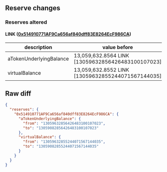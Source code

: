 ## Reserve changes

### Reserves altered

#### LINK ([0x514910771AF9Ca656af840dff83E8264EcF986CA](https://etherscan.io/address/0x514910771AF9Ca656af840dff83E8264EcF986CA))

| description | value before | value after |
| --- | --- | --- |
| aTokenUnderlyingBalance | 13,059,632.8564 LINK [13059632856426483100107023] | 13,059,082.8564 LINK [13059082856426483100107023] |
| virtualBalance | 13,059,632.8552 LINK [13059632855244071567144035] | 13,059,082.8552 LINK [13059082855244071567144035] |


## Raw diff

```json
{
  "reserves": {
    "0x514910771AF9Ca656af840dff83E8264EcF986CA": {
      "aTokenUnderlyingBalance": {
        "from": "13059632856426483100107023",
        "to": "13059082856426483100107023"
      },
      "virtualBalance": {
        "from": "13059632855244071567144035",
        "to": "13059082855244071567144035"
      }
    }
  }
}
```